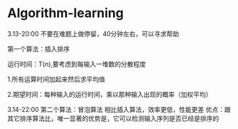 # Algorithm-learning
3.13-20:00
不要在难题上做停留，40分钟左右，可以寻求帮助

第一个算法：插入排序

运行时间：T(n),要考虑到每输入一堆数的分散程度

1.所有运算时间加起来然后求平均值

2.期望时间：每种输入的运行时间，乘以那种输入出现的概率（加权平均）


3.14-22:00
第二个算法：冒泡算法
相比插入算法，效率更低，性能更差
优点：跟其它排序算法比，唯一显著的优势是，它可以检测输入序列是否已经是排序的
